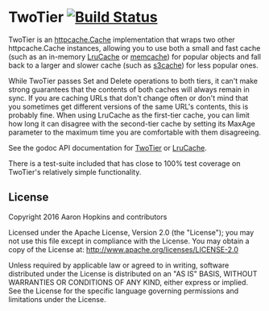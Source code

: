 TwoTier [![Build Status](https://travis-ci.com/datawire/lrucache.svg?branch=master)](https://travis-ci.com/datawire/lrucache)
========

TwoTier is an [httpcache.Cache](https://github.com/gregjones/httpcache) implementation that wraps two other httpcache.Cache instances,
allowing you to use both a small and fast cache (such as an in-memory [LruCache](https://github.com/datawire/lrucache) or [memcache](https://github.com/gregjones/httpcache/tree/master/memcache)) for popular objects and
fall back to a larger and slower cache (such as [s3cache](https://github.com/sourcegraph/s3cache)) for less popular ones.

While TwoTier passes Set and Delete operations to both tiers, it can't make strong guarantees that the contents of both caches will always remain in sync. If you are caching URLs that don't change often or don't mind that you sometimes get different versions of the same URL's contents, this is probably fine. When using LruCache as the first-tier cache, you can limit how long it can disagree with the second-tier cache by setting its MaxAge parameter to the maximum time you are comfortable with them disagreeing.

See the godoc API documentation for [TwoTier](https://godoc.org/github.com/datawire/lrucache/twotier) or [LruCache](https://godoc.org/github.com/datawire/lrucache).

There is a test-suite included that has close to 100% test coverage on TwoTier's relatively simple functionality.

License
-------

Copyright 2016 Aaron Hopkins and contributors

Licensed under the Apache License, Version 2.0 (the "License"); you may not use this file except in compliance with the License. You may obtain a copy of the License at: http://www.apache.org/licenses/LICENSE-2.0

Unless required by applicable law or agreed to in writing, software distributed under the License is distributed on an "AS IS" BASIS, WITHOUT WARRANTIES OR CONDITIONS OF ANY KIND, either express or implied. See the License for the specific language governing permissions and limitations under the License.
